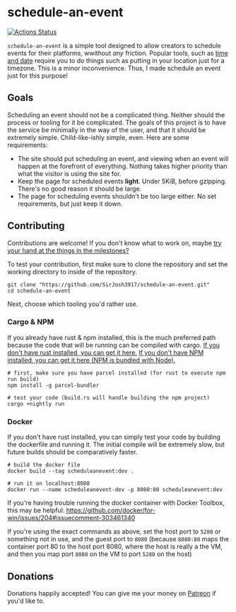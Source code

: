 # schedule-an-event
[![Actions Status](https://github.com/SirJosh3917/schedule-an-event/workflows/Docker%20Image%20CI/badge.svg)](https://github.com/SirJosh3917/schedule-an-event/actions)

`schedule-an-event` is a simple tool designed to allow creators to schedule events for their platforms, wwithout *any* friction. Popular tools, such as [time and date](https://www.timeanddate.com/) require you to do things such as putting in your location just for a timezone. This is a minor inconvenience. Thus, I made schedule an event just for this purpose!

## Goals
Scheduling an event should not be a complicated thing. Neither should the process or tooling for it be complicated. The goals of this project is to have the service be minimally in the way of the user, and that it should be extremely simple. Child-like-ishly simple, even. Here are some requirements:
- The site should put scheduling an event, and viewing when an event will happen at the forefront of everything. Nothing takes higher priority than what the visitor is using the site for.
- Keep the page for scheduled events **light**. Under 5KiB, before gzipping. There's no good reason it should be large.
- The page for scheduling events shouldn't be too large either. No set requirements, but just keep it down.

## Contributing
Contributions are welcome! If you don't know what to work on, maybe [try your hand at the things in the milestones?](https://github.com/SirJosh3917/schedule-an-event/milestones)

To test your contribution, first make sure to clone the repository and set the working directory to inside of the repository.
```shell
git clone "https://github.com/SirJosh3917/schedule-an-event.git"
cd schedule-an-event
```

Next, choose which tooling you'd rather use.

### Cargo & NPM
If you already have rust & npm installed, this is the much preferred path because the code that will be running can be compiled with cargo. [If you don't have rust installed, you can get it here.](https://rustup.rs/) [If you don't have NPM installed, you can get it here (NPM is bundled with Node).](https://nodejs.org/en/)

```shell
# first, make sure you have parcel installed (for rust to execute npm run build)
npm install -g parcel-bundler

# test your code (build.rs will handle building the npm project)
cargo +nightly run
```

### Docker
If you don't have rust installed, you can simply test your code by building the dockerfile and running it. The initial compile will be extremely slow, but future builds should be comparatively faster.

```shell
# build the docker file
docker build --tag scheduleanevent:dev .

# run it on localhost:8080
docker run --name scheduleanevent-dev -p 8080:80 scheduleanevent:dev
```

If you're having trouble running the docker container with Docker Toolbox, this may be helpful: https://github.com/docker/for-win/issues/204#issuecomment-303461340

If you're using the exact commands as above, set the host port to `5280` or something not in use, and the guest port to `8080` (because `8080:80` maps the container port 80 to the host port 8080, where the host is really a the VM, and then you map port `8080` on the VM to port `5280` on the host)

## Donations
Donations happily accepted! You can give me your money on [Patreon](https://www.patreon.com/sirjosh3917) if you'd like to.